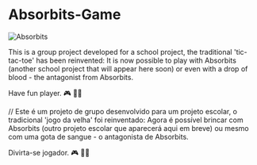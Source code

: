 # Absorbits-Game
![Absorbits](https://user-images.githubusercontent.com/102689284/221182746-940e21a4-85c0-4b29-aa9b-35e00a7718d5.png)

This is a group project developed for a school project, the traditional 'tic-tac-toe' has been reinvented: It is now possible to play with Absorbits (another school project that will appear here soon) or even with a drop of blood - the antagonist from Absorbits.

Have fun player. :video_game: :curly_haired_woman:

//
Este é um projeto de grupo desenvolvido para um projeto escolar, o tradicional 'jogo da velha' foi reinventado: Agora é possível brincar com Absorbits (outro projeto escolar que aparecerá aqui em breve) ou mesmo com uma gota de sangue - o antagonista de Absorbits.

Divirta-se jogador.  :video_game: :curly_haired_woman:
